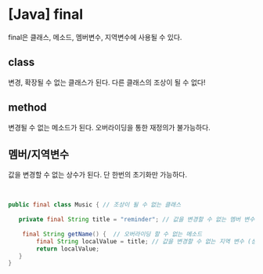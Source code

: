 # [Java] final




final은 클래스, 메소드, 멤버변수, 지역변수에 사용될 수 있다.

## class
변경, 확장될 수 없는 클래스가 된다.
다른 클래스의 조상이 될 수 없다!
## method
변경될 수 없는 메소드가 된다.
오버라이딩을 통한 재정의가 불가능하다.
## 멤버/지역변수
값을 변경할 수 없는 상수가 된다.
단 한번의 초기화만 가능하다.

<br>

```java
public final class Music { // 조상이 될 수 없는 클래스 
  
   private final String title = "reminder"; // 값을 변경할 수 없는 멤버 변수 (상수)
   
    final String getName() {  // 오버라이딩 할 수 없는 메소드
        final String localValue = title; // 값을 변경할 수 없는 지역 변수 (상수)
        return localValue;
   }
}
